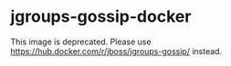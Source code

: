 # jgroups-gossip-docker

This image is deprecated. Please use https://hub.docker.com/r/jboss/jgroups-gossip/ instead.
